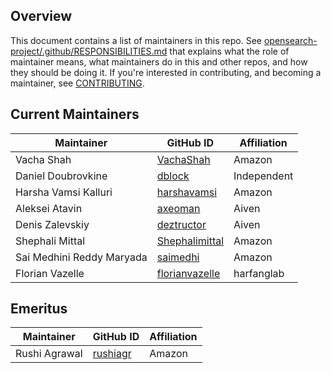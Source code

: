 ## Overview

This document contains a list of maintainers in this repo. See [opensearch-project/.github/RESPONSIBILITIES.md](https://github.com/opensearch-project/.github/blob/main/RESPONSIBILITIES.md#maintainer-responsibilities) that explains what the role of maintainer means, what maintainers do in this and other repos, and how they should be doing it. If you're interested in contributing, and becoming a maintainer, see [CONTRIBUTING](CONTRIBUTING.md).

## Current Maintainers

| Maintainer                | GitHub ID                                           | Affiliation |
| ------------------------- | --------------------------------------------------- | ----------- |
| Vacha Shah                | [VachaShah](https://github.com/VachaShah)           | Amazon      |
| Daniel Doubrovkine        | [dblock](https://github.com/dblock)                 | Independent |
| Harsha Vamsi Kalluri      | [harshavamsi](https://github.com/harshavamsi)       | Amazon      |
| Aleksei Atavin            | [axeoman](https://github.com/axeoman)               | Aiven       |
| Denis Zalevskiy           | [deztructor](https://github.com/deztructor)         | Aiven       |
| Shephali Mittal           | [Shephalimittal](https://github.com/Shephalimittal) | Amazon      |
| Sai Medhini Reddy Maryada | [saimedhi](https://github.com/saimedhi)             | Amazon      |
| Florian Vazelle           | [florianvazelle](https://github.com/florianvazelle) | harfanglab  |

## Emeritus

| Maintainer    | GitHub ID                               | Affiliation |
| ------------- | --------------------------------------- | ----------- |
| Rushi Agrawal | [rushiagr](https://github.com/rushiagr) | Amazon      |
